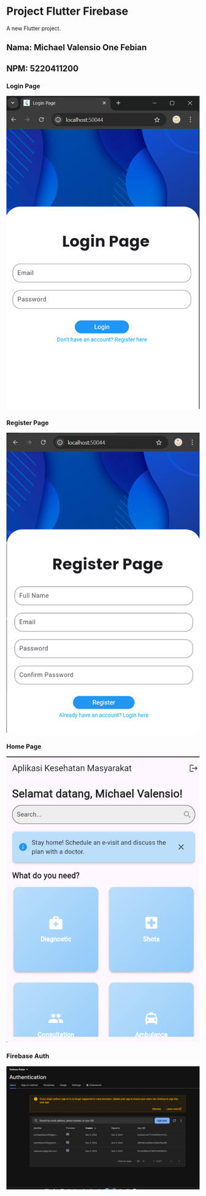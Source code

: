 # Project Flutter Firebase

A new Flutter project.

## Nama: Michael Valensio One Febian
## NPM: 5220411200



### Login Page
![Login Page](https://raw.githubusercontent.com/dulcoon/flutter-firebase/foto/LoginPage.png)

### Register Page
![Register Page](https://raw.githubusercontent.com/dulcoon/flutter-firebase/foto/RegisterPage.png)

### Home Page
![Home Page](https://raw.githubusercontent.com/dulcoon/flutter-firebase/foto/HomePage.png)

### Firebase Auth
![Firebase Auth](https://raw.githubusercontent.com/dulcoon/flutter-firebase/foto/FirebaseAuth.png)
